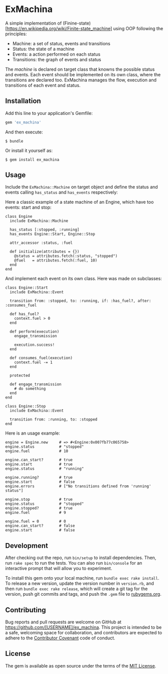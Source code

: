 # ExMachina

A simple implementation of (Finine-state)[https://en.wikipedia.org/wiki/Finite-state_machine] using OOP following the principles:

- Machine: a set of status, events and transitions
- Status: the state of a machine
- Events: a action performed on each status
- Transitions: the graph of events and status

The *machine* is declared on target class that knowns the possible status and events. Each event should be implemented on its own class, where the transitions are declared too. ExMachina manages the flow, execution and transitions of each event and status.

## Installation

Add this line to your application's Gemfile:

```ruby
gem 'ex_machina'
```

And then execute:

    $ bundle

Or install it yourself as:

    $ gem install ex_machina

## Usage

Include the `ExMachina::Machine` on target object and define the status and events calling `has_status` and `has_events` respectively:

Here a classic example of a state machine of an Engine, which have too events: start and stop:

```
class Engine
  include ExMachina::Machine

  has_status [:stopped, :running]
  has_events Engine::Start, Engine::Stop

  attr_accessor :status, :fuel

  def initialize(attributes = {})
    @status = attributes.fetch(:status, "stopped")
    @fuel   = attributes.fetch(:fuel, 10)
  end
end
```

And implement each event on its own class. Here was made on subclasses:

```
class Engine::Start
  include ExMachina::Event

  transition from: :stopped, to: :running, if: :has_fuel?, after: :consumes_fuel

  def has_fuel?
    context.fuel > 0
  end

  def perform(execution)
    engage_transmission

    execution.success!
  end

  def consumes_fuel(execution)
    context.fuel -= 1
  end

  protected

  def engage_transmission
    # do something
  end
end

class Engine::Stop
  include ExMachina::Event

  transition from: :running, to: :stopped
end
```

Here is an usage example:

```
engine = Engine.new     # => #<Engine:0x007fb77c065758>
engine.status           # "stopped" 
engine.fuel             # 10

engine.can_start?       # true
engine.start            # true
engine.status           # "running"

engine.running?         # true
engine.start            # false
engine.errors           # ["No transitions defined from 'running' status"]

engine.stop             # true
engine.status           # "stopped"
engine.stopped?         # true
engine.fuel             # 9

engine.fuel = 0         # 0
engine.can_start?       # false
engine.start            # false
```

## Development

After checking out the repo, run `bin/setup` to install dependencies. Then, run `rake spec` to run the tests. You can also run `bin/console` for an interactive prompt that will allow you to experiment.

To install this gem onto your local machine, run `bundle exec rake install`. To release a new version, update the version number in `version.rb`, and then run `bundle exec rake release`, which will create a git tag for the version, push git commits and tags, and push the `.gem` file to [rubygems.org](https://rubygems.org).

## Contributing

Bug reports and pull requests are welcome on GitHub at https://github.com/[USERNAME]/ex_machina. This project is intended to be a safe, welcoming space for collaboration, and contributors are expected to adhere to the [Contributor Covenant](http://contributor-covenant.org) code of conduct.

## License

The gem is available as open source under the terms of the [MIT License](http://opensource.org/licenses/MIT).
